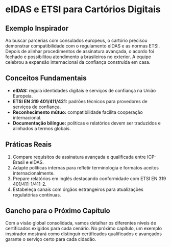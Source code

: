 # eIDAS e ETSI para Cartórios Digitais

## Exemplo Inspirador

Ao buscar parcerias com consulados europeus, o cartório precisou demonstrar compatibilidade com o regulamento eIDAS e as normas ETSI. Depois de alinhar procedimentos de assinatura avançada, o acordo foi fechado e possibilitou atendimento a brasileiros no exterior. A equipe celebrou a expansão internacional da confiança construída em casa.

## Conceitos Fundamentais

- **eIDAS:** regula identidades digitais e serviços de confiança na União Europeia.
- **ETSI EN 319 401/411/421:** padrões técnicos para provedores de serviços de confiança.
- **Reconhecimento mútuo:** compatibilidade facilita cooperação internacional.
- **Documentação bilíngue:** políticas e relatórios devem ser traduzidos e alinhados a termos globais.

## Práticas Reais

1. Compare requisitos de assinatura avançada e qualificada entre ICP-Brasil e eIDAS.
2. Adapte políticas internas para refletir terminologia e formatos aceitos internacionalmente.
3. Prepare relatórios em inglês destacando conformidade com ETSI EN 319 401/411-1/411-2.
4. Estabeleça canais com órgãos estrangeiros para atualizações regulatórias contínuas.

## Gancho para o Próximo Capítulo

Com a visão global consolidada, vamos detalhar os diferentes níveis de certificados exigidos para cada cenário. No próximo capítulo, um exemplo inspirador mostrará como distinguir certificados qualificados e avançados garante o serviço certo para cada cidadão.
